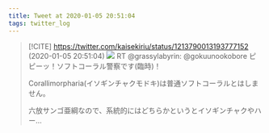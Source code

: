 ```yaml
---
title: Tweet at 2020-01-05 20:51:04
tags: twitter_log
---
```


> [!CITE] https://twitter.com/kaisekiriu/status/1213790013193777152 (2020-01-05 20:51:04)
> ![](https://twitter.com/kaisekiriu/status/1213790013193777152)
> RT @grassylabyrin: @gokuunookobore ピピーッ！ソフトコーラル警察です(臨時)！
> 
> Corallimorpharia(イソギンチャクモドキ)は普通ソフトコーラルとはしません。
> 
> 六放サンゴ亜綱なので、系統的にはどちらかというとイソギンチャクやハー…
